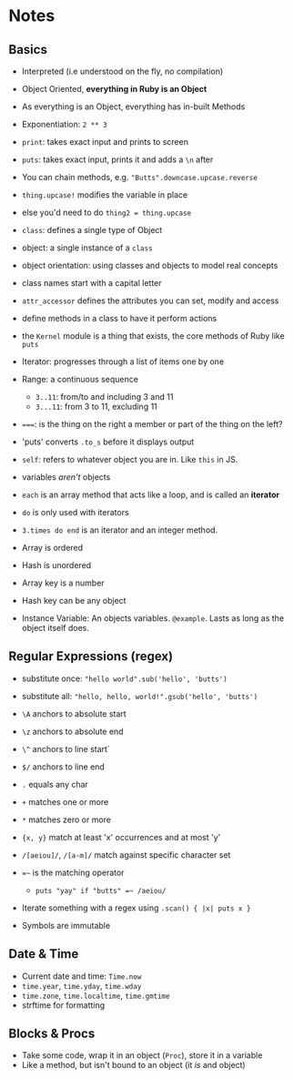 # Notes

## Basics

- Interpreted (i.e understood on the fly, no compilation)
- Object Oriented, **everything in Ruby is an Object**
- As everything is an Object, everything has in-built Methods

- Exponentiation: `2 ** 3`
- `print`: takes exact input and prints to screen
- `puts`: takes exact input, prints it and adds a `\n` after
- You can chain methods, e.g. `"Butts".downcase.upcase.reverse`

- `thing.upcase!` modifies the variable in place
- else you'd need to do `thing2 = thing.upcase`

- `class`: defines a single type of Object
- object: a single instance of a `class`
- object orientation: using classes and objects to model real concepts
- class names start with a capital letter
- `attr_accessor` defines the attributes you can set, modify and access
- define methods in a class to have it perform actions

- the `Kernel` module is a thing that exists, the core methods of Ruby
like `puts`

- Iterator: progresses through a list of items one by one
- Range: a continuous sequence
    - `3..11`: from/to and including 3 and 11
    - `3...11`: from 3 to 11, excluding 11
- `===`: is the thing on the right a member or part of the thing on the left?

- 'puts' converts `.to_s` before it displays output
- `self`: refers to whatever object you are in. Like `this` in JS.
- variables _aren't_ objects
- `each` is an array method that acts like a loop, and is called an **iterator**
- `do` is only used with iterators
- `3.times do end` is an iterator and an integer method.

- Array is ordered
- Hash is unordered
- Array key is a number
- Hash key can be any object

- Instance Variable: An objects variables. `@example`. Lasts as long as the
object itself does.

## Regular Expressions (regex)

- substitute once: `"hello world".sub('hello', 'butts')`
- substitute all: `"hello, hello, world!".gsub('hello', 'butts')`
- `\A` anchors to absolute start
- `\z` anchors to absolute end
- `\^` anchors to line start`
- `$/` anchors to line end
- `.` equals any char
- `+` matches one or more
- `*` matches zero or more
- `{x, y}` match at least 'x' occurrences and at most 'y'
- `/[aeiou]/`, `/[a-m]/` match against specific character set
- `=~` is the matching operator
    - `puts "yay" if "butts" =~ /aeiou/`

- Iterate something with a regex using `.scan() { |x| puts x }`
- Symbols are immutable

## Date & Time

- Current date and time: `Time.now`
- `time.year`, `time.yday`, `time.wday`
- `time.zone`, `time.localtime`, `time.gmtime`
- strftime for formatting

## Blocks & Procs

- Take some code, wrap it in an object (`Proc`), store it in a variable
- Like a method, but isn't bound to an object (it _is_ and object)
